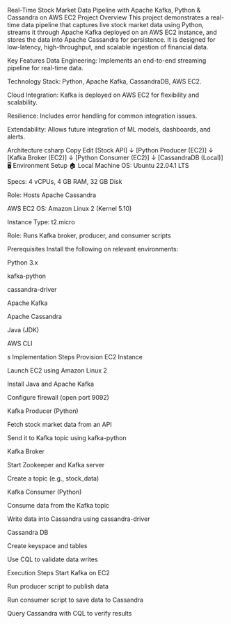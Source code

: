 Real-Time Stock Market Data Pipeline with Apache Kafka, Python & Cassandra on AWS EC2
Project Overview
This project demonstrates a real-time data pipeline that captures live stock market data using Python, streams it through Apache Kafka deployed on an AWS EC2 instance, and stores the data into Apache Cassandra for persistence. It is designed for low-latency, high-throughput, and scalable ingestion of financial data.

Key Features
Data Engineering: Implements an end-to-end streaming pipeline for real-time data.

Technology Stack: Python, Apache Kafka, CassandraDB, AWS EC2.

Cloud Integration: Kafka is deployed on AWS EC2 for flexibility and scalability.

Resilience: Includes error handling for common integration issues.

Extendability: Allows future integration of ML models, dashboards, and alerts.

 Architecture
csharp
Copy
Edit
[Stock API] 
   ↓ 
[Python Producer (EC2)]
   ↓ 
[Kafka Broker (EC2)]
   ↓ 
[Python Consumer (EC2)]
   ↓ 
[CassandraDB (Local)]
🖥️ Environment Setup
🏠 Local Machine
OS: Ubuntu 22.04.1 LTS

Specs: 4 vCPUs, 4 GB RAM, 32 GB Disk

Role: Hosts Apache Cassandra

AWS EC2
OS: Amazon Linux 2 (Kernel 5.10)

Instance Type: t2.micro

Role: Runs Kafka broker, producer, and consumer scripts

 Prerequisites
Install the following on relevant environments:

Python 3.x

kafka-python

cassandra-driver

Apache Kafka

Apache Cassandra

Java (JDK)

AWS CLI

s Implementation Steps
Provision EC2 Instance

Launch EC2 using Amazon Linux 2

Install Java and Apache Kafka

Configure firewall (open port 9092)

Kafka Producer (Python)

Fetch stock market data from an API

Send it to Kafka topic using kafka-python

Kafka Broker

Start Zookeeper and Kafka server

Create a topic (e.g., stock_data)

Kafka Consumer (Python)

Consume data from the Kafka topic

Write data into Cassandra using cassandra-driver

Cassandra DB

Create keyspace and tables

Use CQL to validate data writes

 Execution Steps
Start Kafka on EC2

Run producer script to publish data

Run consumer script to save data to Cassandra

Query Cassandra with CQL to verify results
